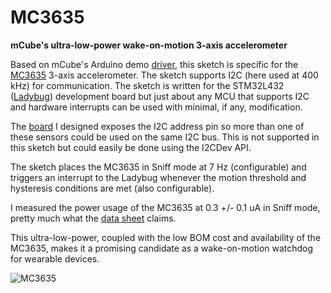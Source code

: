 # MC3635
<b>mCube's ultra-low-power wake-on-motion 3-axis accelerometer</b>

Based on mCube's Arduino demo [driver](https://github.com/mcubemems/mCube_mc36xx_arduino_driver), this sketch is specific for the [MC3635](https://mcubemems.com/product/mc3635-3-axis-accelerometer/) 3-axis accelerometer. The sketch supports I2C (here used at 400 kHz) for communication. The sketch is written for the STM32L432 ([Ladybug](https://www.tindie.com/products/tleracorp/ladybug-stm32l432-development-board/)) development board but just about any MCU that supports I2C and hardware interrupts can be used with minimal, if any, modification. 

The [board](https://oshpark.com/shared_projects/OBZ9uUss) I designed exposes the I2C address pin so more than one of these sensors could be used on the same I2C bus. This is not supported in this sketch but could easily be done using the I2CDev API.

The sketch places the MC3635 in Sniff mode at 7 Hz (configurable) and triggers an interrupt to the Ladybug whenever the motion threshold and hysteresis conditions are met (also configurable). 

I measured the power usage of the MC3635 at 0.3 +/- 0.1 uA in Sniff mode, pretty much what the [data sheet](https://mcubemems.com/wp-content/uploads/2019/11/MC3635-Datasheet-APS-048-0044v1.7.pdf) claims. 

This ultra-low-power, coupled with the low BOM cost and availability of the MC3635, makes it a promising candidate as a wake-on-motion watchdog for wearable devices.

![MC3635](https://user-images.githubusercontent.com/6698410/120250955-c1c60480-c234-11eb-87ee-be98a667afe7.jpg)
